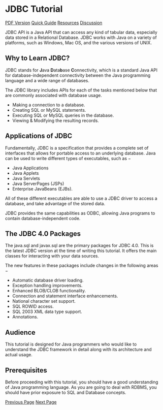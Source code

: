 # JDBC Tutorial
[PDF Version](../jdbc/jdbc_pdf_version.md)
[Quick Guide](../jdbc/jdbc-quick-guide.md)
[Resources](../jdbc/jdbc-useful-resources.md)
[Discussion](../jdbc/jdbc-discussion.md)

JDBC API is a Java API that can access any kind of tabular data, especially data stored in a Relational Database. JDBC works with Java on a variety of platforms, such as Windows, Mac OS, and the various versions of UNIX.

## Why to Learn JDBC?
JDBC stands for **J**ava **D**ata**b**ase **C**onnectivity, which is a standard Java API for database-independent connectivity between the Java programming language and a wide range of databases.

The JDBC library includes APIs for each of the tasks mentioned below that are commonly associated with database usage.

   * Making a connection to a database.
   * Creating SQL or MySQL statements.
   * Executing SQL or MySQL queries in the database.
   * Viewing &amp; Modifying the resulting records.

## Applications of JDBC
Fundamentally, JDBC is a specification that provides a complete set of interfaces that allows for portable access to an underlying database. Java can be used to write different types of executables, such as −

   * Java Applications
   * Java Applets
   * Java Servlets
   * Java ServerPages (JSPs)
   * Enterprise JavaBeans (EJBs).

All of these different executables are able to use a JDBC driver to access a database, and take advantage of the stored data.

JDBC provides the same capabilities as ODBC, allowing Java programs to contain database-independent code.

## The JDBC 4.0 Packages
The java.sql and javax.sql are the primary packages for JDBC 4.0. This is the latest JDBC version at the time of writing this tutorial. It offers the main classes for interacting with your data sources.

The new features in these packages include changes in the following areas −

   * Automatic database driver loading.
   * Exception handling improvements.
   * Enhanced BLOB/CLOB functionality.
   * Connection and statement interface enhancements.
   * National character set support.
   * SQL ROWID access.
   * SQL 2003 XML data type support.
   * Annotations.

## Audience
This tutorial is designed for Java programmers who would like to understand the JDBC framework in detail along with its architecture and actual usage.

## Prerequisites
Before proceeding with this tutorial, you should have a good understanding of Java programming language. As you are going to deal with RDBMS, you should have prior exposure to SQL and Database concepts.


[Previous Page](../jdbc/index.md) [Next Page](../jdbc/jdbc-introduction.md) 
